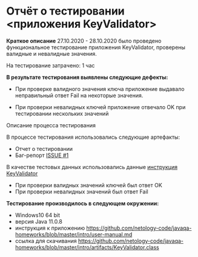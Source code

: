 # Отчёт о тестировании <приложения KeyValidator> #
**Краткое описание**
27.10.2020 - 28.10.2020 было проведено функциональное тестирование приложения KeyValidator,   проверены валидные и невалидные значения.

На тестирование затрачено: 1 час

**В результате тестирования выявлены следующие дефекты:**

- При проверке валидного значения ключа приложение выдавало неправильный ответ Fail на некоторые значения.

- При проверки невалидных ключей приложение отвечало OK при тестировании нескольких значений

Описание процесса тестирования

В процессе тестирования использовались следующие артефакты:

- Отчет о тестировании
- Баг-репорт [ISSUE #1](https://github.com/Anichirina/new11/issues/1)

В качестве тестовых данных использовались данные [инструкция KeyValidator](https://github.com/netology-code/javaqa-homeworks/blob/master/intro/user-manual.md)

- При проверки валидных значений ключей был ответ OK
- При проверки невалидных значений был ответ Fail
  

**Тестирование производилось в следующем окружении:**

- Windows10 64 bit
- версия Java 11.0.8
- инструкция к приложению https://github.com/netology-code/javaqa-homeworks/blob/master/intro/user-manual.md
- ссылка для скачивания https://github.com/netology-code/javaqa-homeworks/blob/master/intro/artifacts/KeyValidator.class